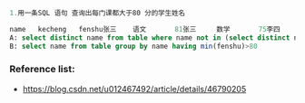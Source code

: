 
```SQL
1.用一条SQL 语句 查询出每门课都大于80 分的学生姓名

name   kecheng   fenshu张三    语文       81张三     数学       75李四     语文       76李四     数学       90王五     语文       81王五     数学       100王五     英语       90
A: select distinct name from table where name not in (select distinct name from table where fenshu<=80)
B: select name from table group by name having min(fenshu)>80

```

### Reference list:
- https://blog.csdn.net/u012467492/article/details/46790205
